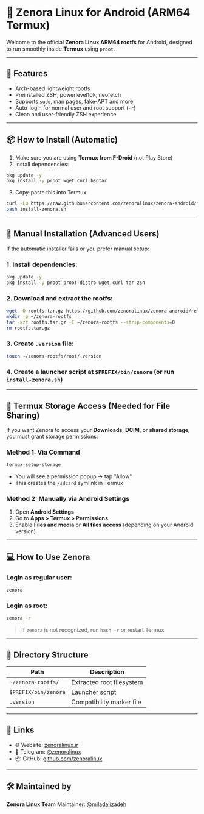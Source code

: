 # 🧬 Zenora Linux for Android (ARM64 Termux)

Welcome to the official **Zenora Linux ARM64 rootfs** for Android, designed to run smoothly inside **Termux** using `proot`.

---

## 🚀 Features

- Arch-based lightweight rootfs
- Preinstalled ZSH, powerlevel10k, neofetch
- Supports `sudo`, man pages, fake-APT and more
- Auto-login for normal user and root support (`-r`)
- Clean and user-friendly ZSH experience

---

## 📦 How to Install (Automatic)

1. Make sure you are using **Termux from F-Droid** (not Play Store)
2. Install dependencies:

```bash
pkg update -y
pkg install -y proot wget curl bsdtar
```
3. Copy-paste this into Termux:

```bash
curl -LO https://raw.githubusercontent.com/zenoralinux/zenora-android/main/install-zenora.sh
bash install-zenora.sh
````

---

## 🧰 Manual Installation (Advanced Users)

If the automatic installer fails or you prefer manual setup:

### 1. Install dependencies:

```bash
pkg update -y
pkg install -y proot proot-distro wget curl tar zsh
```

### 2. Download and extract the rootfs:

```bash
wget -O rootfs.tar.gz https://github.com/zenoralinux/zenora-android/releases/latest/download/zenroalinux-arm64-rootfs.tar.gz
mkdir -p ~/zenora-rootfs
tar -xzf rootfs.tar.gz -C ~/zenora-rootfs --strip-components=0
rm rootfs.tar.gz
```

### 3. Create `.version` file:

```bash
touch ~/zenora-rootfs/root/.version
```

### 4. Create a launcher script at `$PREFIX/bin/zenora` (or run `install-zenora.sh`)

---

## 📁 Termux Storage Access (Needed for File Sharing)

If you want Zenora to access your **Downloads**, **DCIM**, or **shared storage**, you must grant storage permissions:

### Method 1: Via Command

```bash
termux-setup-storage
```

* You will see a permission popup → tap "Allow"
* This creates the `/sdcard` symlink in Termux

### Method 2: Manually via Android Settings

1. Open **Android Settings**
2. Go to **Apps > Termux > Permissions**
3. Enable **Files and media** or **All files access** (depending on your Android version)

---

## 💻 How to Use Zenora

### Login as regular user:

```bash
zenora
```

### Login as root:

```bash
zenora -r
```

> If `zenora` is not recognized, run `hash -r` or restart Termux

---

## 📂 Directory Structure

| Path                 | Description               |
| -------------------- | ------------------------- |
| `~/zenora-rootfs/`   | Extracted root filesystem |
| `$PREFIX/bin/zenora` | Launcher script           |
| `.version`           | Compatibility marker file |

---

## 🔗 Links

* 🌐 Website: [zenoralinux.ir](https://zenoralinux.ir)
* 💬 Telegram: [@zenoralinux](https://t.me/zenoralinux)
* 📦 GitHub: [github.com/zenoralinux](https://github.com/zenoralinux)

---

## 🛠 Maintained by

**Zenora Linux Team**
Maintainer: [@miladalizadeh](https://github.com/miladalizadeh)

